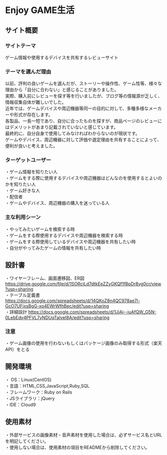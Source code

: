 # Enjoy GAME生活

## サイト概要
### サイトテーマ
ゲーム情報や使用するデバイスを共有するレビューサイト

### テーマを選んだ理由
以前、評判の良いゲームを選んだが、ストーリーや操作性、ゲーム性等、様々な理由から「自分に合わない」と感じることがありました。<br>
実際、購入前にレビューを探す等を行いましたが、ブログ等の情報源が乏しく、情報収集自体が難しいでした。<br>
近年では、ゲームデバイスや周辺機器等同一の目的に対して、多種多様なメーカーや形式が存在します。<br>
各製品、一長一短であり、自分に合ったものを探すが、商品ページのレビューにはデメリットがあまり記載されていないと感じています。<br>
最終的に、自分自身で使用してみなければわからないのが現状です。<br>
ゲームやデバイス、周辺機器に対して評価や選定理由を共有することによって、便利が良いと考えました。

### ターゲットユーザー
・ゲーム情報を知りたい人<br>
・ゲームをする際に使用するデバイスや周辺機器はどんなのを使用するとよいのかを知りたい人<br>
・ゲーム好きな人<br>
・配信者<br>
・ゲームやデバイス、周辺機器の購入を迷っている人

### 主な利用シーン
・やってみたいゲームを検索する時<br>
・ゲームをする際使用するデバイスや周辺機器を検索する時<br>
・ゲームをする際使用しているデバイスや周辺機器を共有したい時<br>
・自分がやってみたゲームの情報を共有したい時<br>

## 設計書
・ワイヤーフレーム、画面遷移図、ER図 https://drive.google.com/file/d/1SORcjLd7dtkEeZZyGKQf1fBpDr8yg0cr/view?usp=sharing<br>
・テーブル定義書 https://docs.google.com/spreadsheets/d/14QKoZ8n4QC978ae7l-GcO7UFixsBgG-xp4EWrWfhBec/edit?usp=sharing<br>
・詳細設計 https://docs.google.com/spreadsheets/d/1JjAj--iuAfQW_G5N-0LebEdy4PFVL7yNDUqTaIveI8A/edit?usp=sharing<br>

### 注意
・ゲーム画像の使用を行わないもしくはパッケージ画像のみ取得する形式（楽天API）をとる

## 開発環境
・ OS：Linux(CentOS)<br>
・言語：HTML,CSS,JavaScript,Ruby,SQL<br>
・フレームワーク：Ruby on Rails<br>
・JSライブラリ：jQuery<br>
・IDE：Cloud9

## 使用素材
・外部サービスの画像素材・音声素材を使用した場合は、必ずサービス名とURLを明記してください。<br>
・使用しない場合は、使用素材の項目をREADMEから削除してください。